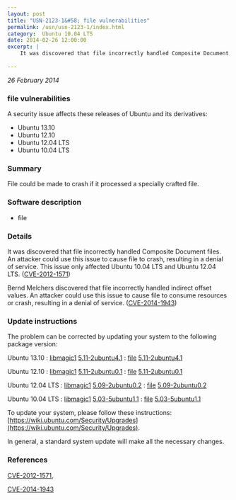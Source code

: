 ```yaml
---
layout: post
title: "USN-2123-1&#58; file vulnerabilities"
permalink: /usn/usn-2123-1/index.html
category:  Ubuntu 10.04 LTS
date: 2014-02-26 12:00:00
excerpt: |
    It was discovered that file incorrectly handled Composite Document files. An attacker could use this issue to cause file to crash, resulting in a denial of service. This issue only affected Ubuntu 10.04 LTS and Ubuntu 12.04 LTS. ([CVE-2012-1571](http://people.ubuntu.com/~ubuntu-security/cve/CVE-2012-1571))
    
--- 
```

 
 

*26 February 2014*

### file vulnerabilities

A security issue affects these releases of Ubuntu and its derivatives:

* Ubuntu 13.10
* Ubuntu 12.10
* Ubuntu 12.04 LTS
* Ubuntu 10.04 LTS

### Summary

File could be made to crash if it processed a specially crafted file. 

### Software description

* file 

### Details

It was discovered that file incorrectly handled Composite Document files. An attacker could use this issue to cause file to crash, resulting in a denial of service. This issue only affected Ubuntu 10.04 LTS and Ubuntu 12.04 LTS. ([CVE-2012-1571](http://people.ubuntu.com/~ubuntu-security/cve/CVE-2012-1571))

Bernd Melchers discovered that file incorrectly handled indirect offset values. An attacker could use this issue to cause file to consume resources or crash, resulting in a denial of service. ([CVE-2014-1943](http://people.ubuntu.com/~ubuntu-security/cve/CVE-2014-1943)) 

### Update instructions

The problem can be corrected by updating your system to the following package version:

Ubuntu 13.10
 : [libmagic1](https://launchpad.net/ubuntu/+source/file) <span> [5.11-2ubuntu4.1](https://launchpad.net/ubuntu/+source/file/5.11-2ubuntu4.1) </span> 
 : [file](https://launchpad.net/ubuntu/+source/file) <span> [5.11-2ubuntu4.1](https://launchpad.net/ubuntu/+source/file/5.11-2ubuntu4.1) </span> 

Ubuntu 12.10
 : [libmagic1](https://launchpad.net/ubuntu/+source/file) <span> [5.11-2ubuntu0.1](https://launchpad.net/ubuntu/+source/file/5.11-2ubuntu0.1) </span> 
 : [file](https://launchpad.net/ubuntu/+source/file) <span> [5.11-2ubuntu0.1](https://launchpad.net/ubuntu/+source/file/5.11-2ubuntu0.1) </span> 

Ubuntu 12.04 LTS
 : [libmagic1](https://launchpad.net/ubuntu/+source/file) <span> [5.09-2ubuntu0.2](https://launchpad.net/ubuntu/+source/file/5.09-2ubuntu0.2) </span> 
 : [file](https://launchpad.net/ubuntu/+source/file) <span> [5.09-2ubuntu0.2](https://launchpad.net/ubuntu/+source/file/5.09-2ubuntu0.2) </span> 

Ubuntu 10.04 LTS
 : [libmagic1](https://launchpad.net/ubuntu/+source/file) <span> [5.03-5ubuntu1.1](https://launchpad.net/ubuntu/+source/file/5.03-5ubuntu1.1) </span> 
 : [file](https://launchpad.net/ubuntu/+source/file) <span> [5.03-5ubuntu1.1](https://launchpad.net/ubuntu/+source/file/5.03-5ubuntu1.1) </span> 

To update your system, please follow these instructions: [https://wiki.ubuntu.com/Security/Upgrades](https://wiki.ubuntu.com/Security/Upgrades).

In general, a standard system update will make all the necessary changes. 

### References

 
 [CVE-2012-1571](http://people.ubuntu.com/~ubuntu-security/cve/CVE-2012-1571), 

 [CVE-2014-1943](http://people.ubuntu.com/~ubuntu-security/cve/CVE-2014-1943)
 

